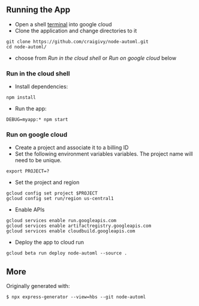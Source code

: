 ## Running the App
* Open a shell [terminal](https://shell.cloud.google.com/?show=terminal) into google cloud
* Clone the application and change directories to it
```
git clone https://github.com/craigivy/node-automl.git
cd node-automl/
```
* choose from *Run in the cloud shell* or *Run on google cloud* below

### Run in the cloud shell

* Install dependencies:
```
npm install
```

* Run the app:
```
DEBUG=myapp:* npm start
```

### Run on google cloud
* Create a project and associate it to a billing ID
* Set the following environment variables variables.  The project name will need to be unique.
```
export PROJECT=? 
```

* Set the project and region
```
gcloud config set project $PROJECT
gcloud config set run/region us-central1
```
* Enable APIs
```
gcloud services enable run.googleapis.com
gcloud services enable artifactregistry.googleapis.com
gcloud services enable cloudbuild.googleapis.com
```

* Deploy the app to cloud run
```
gcloud beta run deploy node-automl --source .
```

## More

Originally generated with:
```
$ npx express-generator --view=hbs --git node-automl
```